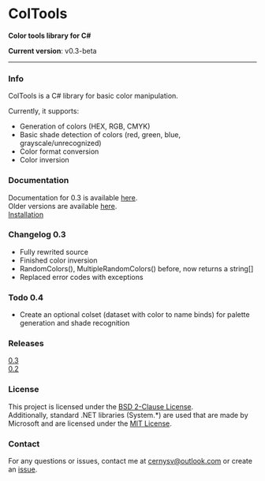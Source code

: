 # ColTools
**Color tools library for C#**

**Current version**: v0.3-beta
- - -
### Info
ColTools is a C# library for basic color manipulation.

Currently, it supports:

* Generation of colors (HEX, RGB, CMYK)
* Basic shade detection of colors (red, green, blue, grayscale/unrecognized)
* Color format conversion
* Color inversion

### Documentation
Documentation for 0.3 is available [here](https://github.com/cernysv/ColTools/wiki/Documentation-for-0.3).  
Older versions are available [here](https://github.com/cernysv/ColTools/wiki/Documentation-for-older-versions).  
[Installation](https://github.com/cernysv/ColTools/wiki)

### Changelog 0.3
* Fully rewrited source
* Finished color inversion
* RandomColors(), MultipleRandomColors() before, now returns a string[]
* Replaced error codes with exceptions

### Todo 0.4
* Create an optional colset (dataset with color to name binds) for palette generation and shade recognition

### Releases
[0.3](https://github.com/cernysv/ColTools/releases/v0.2-beta)  
[0.2](https://github.com/cernysv/ColTools/releases/v0.3-beta)  

### License
This project is licensed under the [BSD 2-Clause License](https://opensource.org/license/bsd-2-clause).  
Additionally, standard .NET libraries (System.*) are used that are made by Microsoft and are licensed under the [MIT License](https://opensource.org/license/mit).

### Contact
For any questions or issues, contact me at [cernysv@outlook.com](mailto:cernysv@outlook.com) or create an [issue](https://github.com/cernysv/ColTools/issues/new/choose).

